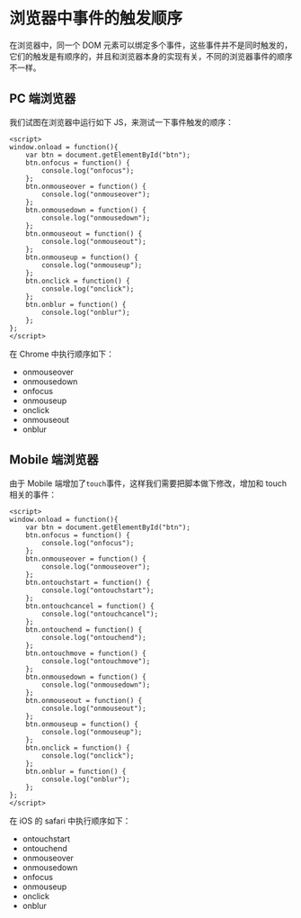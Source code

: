 # 浏览器中事件的触发顺序
在浏览器中，同一个 DOM 元素可以绑定多个事件，这些事件并不是同时触发的，它们的触发是有顺序的，并且和浏览器本身的实现有关，不同的浏览器事件的顺序不一样。

## PC 端浏览器

我们试图在浏览器中运行如下 JS，来测试一下事件触发的顺序：

```
<script>
window.onload = function(){
	var btn = document.getElementById("btn");
	btn.onfocus = function() {
		console.log("onfocus");
	};
	btn.onmouseover = function() {
		console.log("onmouseover");
	};
	btn.onmousedown = function() {
		console.log("onmousedown");
	};
	btn.onmouseout = function() {
		console.log("onmouseout");
	};
	btn.onmouseup = function() {
		console.log("onmouseup");
	};
	btn.onclick = function() {
		console.log("onclick");
	};
	btn.onblur = function() {
		console.log("onblur");
	};
};
</script>
```

在 Chrome 中执行顺序如下：

* onmouseover
* onmousedown
* onfocus
* onmouseup
* onclick
* onmouseout
* onblur

## Mobile 端浏览器
由于 Mobile 端增加了`touch`事件，这样我们需要把脚本做下修改，增加和 touch 相关的事件：

```
<script>
window.onload = function(){
	var btn = document.getElementById("btn");
	btn.onfocus = function() {
		console.log("onfocus");
	};
	btn.onmouseover = function() {
		console.log("onmouseover");
	};
	btn.ontouchstart = function() {
		console.log("ontouchstart");
	};
	btn.ontouchcancel = function() {
		console.log("ontouchcancel");
	};
	btn.ontouchend = function() {
		console.log("ontouchend");
	};
	btn.ontouchmove = function() {
		console.log("ontouchmove");
	};
	btn.onmousedown = function() {
		console.log("onmousedown");
	};
	btn.onmouseout = function() {
		console.log("onmouseout");
	};
	btn.onmouseup = function() {
		console.log("onmouseup");
	};
	btn.onclick = function() {
		console.log("onclick");
	};
	btn.onblur = function() {
		console.log("onblur");
	};
};
</script>
```

在 iOS 的 safari 中执行顺序如下：

* ontouchstart
* ontouchend
* onmouseover
* onmousedown
* onfocus
* onmouseup
* onclick
* onblur


